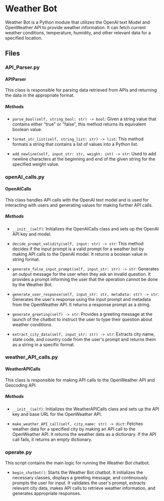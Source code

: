 # Weather Bot

Weather Bot is a Python module that utilizes the OpenAI text Model and OpenWeather API to provide weather information. It can fetch current weather conditions, temperature, humidity, and other relevant data for a specified location.

## Files

### API_Parser.py

#### APIParser

This class is responsible for parsing data retrieved from APIs and returning the data in the appropriate format.

##### Methods

- `parse_bool(self, string_bool: str) -> bool`: Given a string value that contains either "true" or "false", this method returns its equivalent boolean value.

- `format_str_list(self, string_list: str) -> list`: This method formats a string that contains a list of values into a Python list.

- `add_newline(self, input_str: str, weight: int) -> str`: Used to add newline characters at the beginning and end of the given string for the specified weight value.

### openAI_calls.py

#### OpenAICalls

This class handles API calls with the OpenAI text model and is used for interacting with users and generating values for making further API calls.

##### Methods

- `__init__(self)`: Initializes the OpenAICalls class and sets up the OpenAI API key and model.

- `decide_prompt_validity(self, input: str) -> str`: This method decides if the input prompt is a valid prompt for a weather bot by making API calls to the OpenAI model. It returns a boolean value in string format.

- `generate_false_input_prompt(self, input_str: str) -> str`: Generates an output message for the user when they ask an invalid question. It provides a prompt informing the user that the operation cannot be done by the Weather Bot.

- `generate_user_response(self, input_str: str, metaData: str) -> str`: Generates the user's response using the input prompt and metadata from the OpenWeather API. It returns a response prompt as a string.

- `generate_greeting(self) -> str`: Provides a greeting message at the launch of the chatbot to instruct the user to type their question about weather conditions.

- `extract_city_data(self, input_str: str) -> str`: Extracts city name, state code, and country code from the user's prompt and returns them as a string in a specific format.

### weather_API_calls.py

#### WeatherAPICalls

This class is responsible for making API calls to the OpenWeather API and Geocoding API.

##### Methods

- `__init__(self)`: Initializes the WeatherAPICalls class and sets up the API key and base URL for the OpenWeather API.

- `make_weather_API_call(self, city_name: str) -> dict`: Fetches weather data for a specified city by making an API call to the OpenWeather API. It returns the weather data as a dictionary. If the API call fails, it returns an empty dictionary.

### operate.py

This script contains the main logic for running the Weather Bot chatbot.

- `begin_chatbot()`: Starts the Weather Bot chatbot. It initializes the necessary classes, displays a greeting message, and continuously prompts the user for input. It validates the user's prompt, extracts relevant city data, makes API calls to retrieve weather information, and generates appropriate responses.
